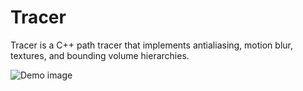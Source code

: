 # Tracer
Tracer is a C++ path tracer that implements antialiasing, motion blur, textures, and bounding volume hierarchies.

![Demo image](https://github.com/LiamHz/tracer/blob/master/demo.jpeg "Demo image")
